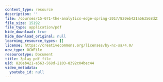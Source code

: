 ```yaml
---
content_type: resource
description: ''
file: /courses/15-071-the-analytics-edge-spring-2017/820eb421a563568d21038392c04bec44_xglWbWk_swE.pdf
file_size: 15192
file_type: application/pdf
hide_download: true
hide_download_original: null
learning_resource_types: []
license: https://creativecommons.org/licenses/by-nc-sa/4.0/
ocw_type: OCWFile
resourcetype: Document
title: 3play pdf file
uid: 820eb421-a563-568d-2103-8392c04bec44
video_metadata:
  youtube_id: null
---
```

